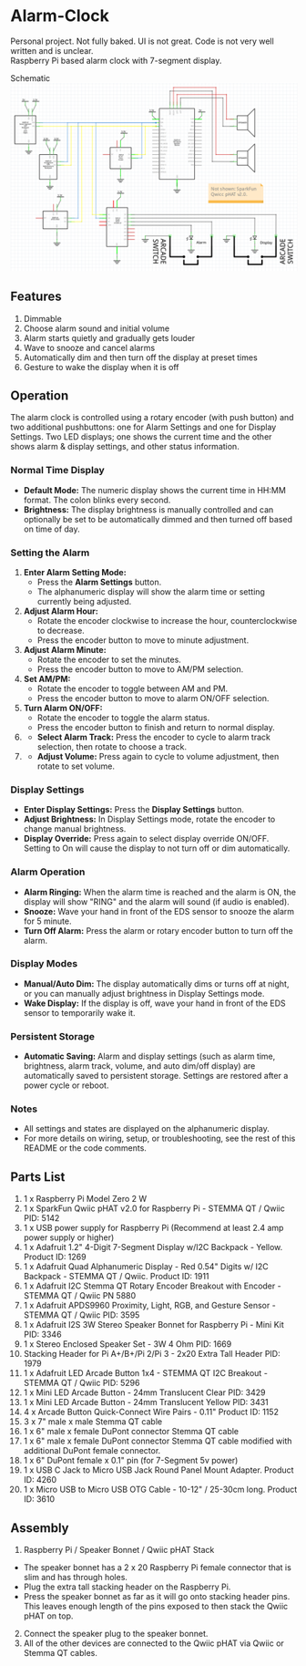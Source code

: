 # Alarm-Clock  
Personal project. Not fully baked. UI is not great. Code is not very well written and is unclear.  
Raspberry Pi based alarm clock with 7-segment display.  
  
Schematic  
![Alarm-Clock](./images/schematic.png)

## Features  
1. Dimmable
2. Choose alarm sound and initial volume
3. Alarm starts quietly and gradually gets louder
4. Wave to snooze and cancel alarms
5. Automatically dim and then turn off the display at preset times
5. Gesture to wake the display when it is off
 

## Operation  
The alarm clock is controlled using a rotary encoder (with push button) and two additional pushbuttons: one for Alarm Settings and one for Display Settings. Two LED displays; one shows the current time and the other shows alarm & display settings, and other status information.

### Normal Time Display
- **Default Mode:** The numeric display shows the current time in HH:MM format. The colon blinks every second.
- **Brightness:** The display brightness is manually controlled and can optionally be set to be automatically dimmed and then turned off based on time of day.

### Setting the Alarm
1. **Enter Alarm Setting Mode:**
   - Press the **Alarm Settings** button.
   - The alphanumeric display will show the alarm time or setting currently being adjusted.
2. **Adjust Alarm Hour:**
   - Rotate the encoder clockwise to increase the hour, counterclockwise to decrease.
   - Press the encoder button to move to minute adjustment.
3. **Adjust Alarm Minute:**
   - Rotate the encoder to set the minutes.
   - Press the encoder button to move to AM/PM selection.
4. **Set AM/PM:**
   - Rotate the encoder to toggle between AM and PM.
   - Press the encoder button to move to alarm ON/OFF selection.
5. **Turn Alarm ON/OFF:**
   - Rotate the encoder to toggle the alarm status.
   - Press the encoder button to finish and return to normal display.
6. - **Select Alarm Track:** Press the encoder to cycle to alarm track selection, then rotate to choose a track.
7. - **Adjust Volume:** Press again to cycle to volume adjustment, then rotate to set volume.

### Display Settings
- **Enter Display Settings:** Press the **Display Settings** button.
- **Adjust Brightness:** In Display Settings mode, rotate the encoder to change manual brightness.
- **Display Override:** Press again to select display override ON/OFF. Setting to On will cause the display to not turn off or dim automatically. 

### Alarm Operation
- **Alarm Ringing:** When the alarm time is reached and the alarm is ON, the display will show "RING" and the alarm will sound (if audio is enabled).
- **Snooze:** Wave your hand in front of the EDS sensor to snooze the alarm for 5 minute.
- **Turn Off Alarm:** Press the alarm or rotary encoder button to turn off the alarm.

### Display Modes
- **Manual/Auto Dim:** The display automatically dims or turns off at night, or you can manually adjust brightness in Display Settings mode.
- **Wake Display:** If the display is off, wave your hand in front of the EDS sensor to temporarily wake it.

### Persistent Storage
- **Automatic Saving:** Alarm and display settings (such as alarm time, brightness, alarm track, volume, and auto dim/off display) are automatically saved to persistent storage. Settings are restored after a power cycle or reboot.

### Notes
- All settings and states are displayed on the alphanumeric display.
- For more details on wiring, setup, or troubleshooting, see the rest of this README or the code comments.

## Parts List
1. 1 x Raspberry Pi Model Zero 2 W
2. 1 x SparkFun Qwiic pHAT v2.0 for Raspberry Pi - STEMMA QT / Qwiic PID: 5142
3. 1 x USB power supply for Raspberry Pi (Recommend at least 2.4 amp power supply or higher)
4. 1 x Adafruit 1.2" 4-Digit 7-Segment Display w/I2C Backpack - Yellow. Product ID: 1269
5. 1 x Adafruit Quad Alphanumeric Display - Red 0.54" Digits w/ I2C Backpack - STEMMA QT / Qwiic. Product ID: 1911
6. 1 x Adafruit I2C Stemma QT Rotary Encoder Breakout with Encoder - STEMMA QT / Qwiic PN 5880
7. 1 x Adafruit APDS9960 Proximity, Light, RGB, and Gesture Sensor - STEMMA QT / Qwiic PID: 3595
8. 1 x Adafruit I2S 3W Stereo Speaker Bonnet for Raspberry Pi - Mini Kit PID: 3346
9. 1 x Stereo Enclosed Speaker Set - 3W 4 Ohm PID: 1669
10. Stacking Header for Pi A+/B+/Pi 2/Pi 3 - 2x20 Extra Tall Header PID: 1979
11. 1 x Adafruit LED Arcade Button 1x4 - STEMMA QT I2C Breakout - STEMMA QT / Qwiic PID: 5296
12. 1 x Mini LED Arcade Button - 24mm Translucent Clear PID: 3429
13. 1 x Mini LED Arcade Button - 24mm Translucent Yellow PID: 3431
14. 4 x Arcade Button Quick-Connect Wire Pairs - 0.11" Product ID: 1152
15. 3 x 7" male x male Stemma QT cable
16. 1 x 6" male x female DuPont connector Stemma QT cable
17. 1 x 6" male x female DuPont connector Stemma QT cable modified with additional DuPont female connector.
18. 1 x 6" DuPont female x 0.1" pin (for 7-Segment 5v power)
19. 1 x USB C Jack to Micro USB Jack Round Panel Mount Adapter. Product ID: 4260
20. 1 x Micro USB to Micro USB OTG Cable - 10-12" / 25-30cm long. Product ID: 3610

## Assembly
1. Raspberry Pi / Speaker Bonnet / Qwiic pHAT Stack
- The speaker bonnet has a 2 x 20 Raspberry Pi female connector that is slim and has through holes.
- Plug the extra tall stacking header on the Raspberry Pi.
- Press the speaker bonnet as far as it will go onto stacking header pins. This leaves enough length of the pins exposed to then stack the Qwiic pHAT on top.
2. Connect the speaker plug to the speaker bonnet.
3. All of the other devices are connected to the Qwiic pHAT via Qwiic or Stemma QT cables.